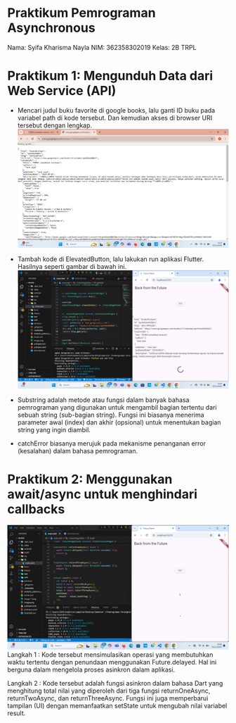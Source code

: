 # Praktikum Pemrograman Asynchronous
Nama: Syifa Kharisma Nayla
NIM: 362358302019
Kelas: 2B TRPL

# Praktikum 1: Mengunduh Data dari Web Service (API)
- Mencari judul buku favorite di google books, lalu ganti ID buku pada variabel path di kode tersebut. Dan kemudian akses di browser URI tersebut dengan lengkap.
![alt text](image.png)

- Tambah kode di ElevatedButton, lalu lakukan run aplikasi Flutter. Hasilnya seperti gambar di bawah ini.
![alt text](image-1.png)
- Substring adalah metode atau fungsi dalam banyak bahasa pemrograman yang digunakan untuk mengambil bagian tertentu dari sebuah string (sub-bagian string). Fungsi ini biasanya menerima parameter awal (index) dan akhir (opsional) untuk menentukan bagian string yang ingin diambil.
- catchError biasanya merujuk pada mekanisme penanganan error (kesalahan) dalam bahasa pemrograman.

#  Praktikum 2: Menggunakan await/async untuk menghindari callbacks
![alt text](image-2.png)
Langkah 1 :
Kode tersebut mensimulasikan operasi yang membutuhkan waktu tertentu dengan penundaan menggunakan Future.delayed. Hal ini berguna dalam mengelola proses asinkron dalam aplikasi.

Langkah 2 : 
Kode tersebut adalah fungsi asinkron dalam bahasa Dart yang menghitung total nilai yang diperoleh dari tiga fungsi returnOneAsync, returnTwoAsync, dan returnThreeAsync. Fungsi ini juga memperbarui tampilan (UI) dengan memanfaatkan setState untuk mengubah nilai variabel result.

